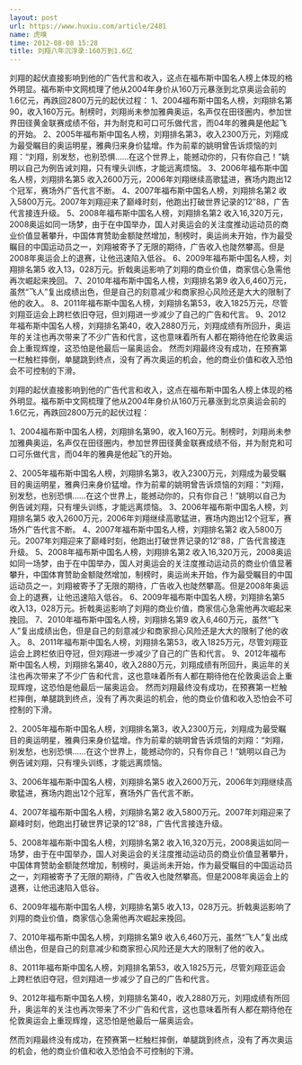 ```yaml
---
layout: post
url: https://www.huxiu.com/article/2481
name: 虎嗅
time: 2012-08-08 15:28
title: 刘翔八年沉浮录:160万到1.6亿
---
```

刘翔的起伏直接影响到他的广告代言和收入，这点在福布斯中国名人榜上体现的格外明显。福布斯中文网梳理了他从2004年身价从160万元暴涨到北京奥运会前的1.6亿元，再跌回2800万元的起伏过程： 1、2004福布斯中国名人榜，刘翔排名第90，收入160万元。制榜时，刘翔尚未参加雅典奥运，名声仅在田径圈内，参加世界田径黄金联赛成绩不俗，并为耐克和可口可乐做代言，而04年的雅典是他起飞的开始。 2、2005年福布斯中国名人榜，刘翔排名第3，收入2300万元，刘翔成为最受瞩目的奥运明星，雅典归来身价猛增。作为前辈的姚明曾告诉烦恼的刘翔：“刘翔，别发愁，也别恐惧……在这个世界上，能撼动你的，只有你自己！”姚明以自己为例告诫刘翔，只有埋头训练，才能远离烦恼。 3、2006年福布斯中国名人榜，刘翔排名第5 收入2600万元，2006年刘翔继续高歌猛进，赛场内跑出12个冠军，赛场外广告代言不断。 4、2007年福布斯中国名人榜，刘翔排名第2 收入5800万元。2007年刘翔迎来了巅峰时刻，他跑出打破世界记录的12″88，广告代言接连升级。 5、2008年福布斯中国名人榜，刘翔排名第2 收入16,320万元，2008奥运如同一场梦，由于在中国举办，国人对奥运会的关注度推动运动员的商业价值显著攀升，中国体育赞助金额陡然增加，制榜时，奥运尚未开始，作为最受瞩目的中国运动员之一，刘翔被寄予了无限的期待，广告收入也陡然攀高。但是2008年奥运会上的退赛，让他迅速陷入低谷。 6、2009年福布斯中国名人榜，刘翔排名第5 收入13，028万元。折戟奥运影响了刘翔的商业价值，商家信心急需他再次崛起来挽回。 7、2010年福布斯中国名人榜，刘翔排名第9 收入6,460万元，虽然“飞人”复出成绩出色，但是自己的刻意减少和商家担心风险还是大大的限制了他的收入。 8、2011年福布斯中国名人榜，刘翔排名第53，收入1825万元，尽管刘翔亚运会上跨栏依旧夺冠，但刘翔进一步减少了自己的广告和代言。 9、2012年福布斯中国名人榜，刘翔排名第40，收入2880万元，刘翔成绩有所回升，奥运年的关注也再次带来了不少广告和代言，这也意味着所有人都在期待他在伦敦奥运会上重现辉煌，这恐怕是他最后一届奥运会。 然而刘翔最终没有成功，在预赛第一栏触栏摔倒，单腿跳到终点，没有了再次奥运的机会，他的商业价值和收入恐怕会不可控制的下滑。

刘翔的起伏直接影响到他的广告代言和收入，这点在福布斯中国名人榜上体现的格外明显。福布斯中文网梳理了他从2004年身价从160万元暴涨到北京奥运会前的1.6亿元，再跌回2800万元的起伏过程：

1、2004福布斯中国名人榜，刘翔排名第90，收入160万元。制榜时，刘翔尚未参加雅典奥运，名声仅在田径圈内，参加世界田径黄金联赛成绩不俗，并为耐克和可口可乐做代言，而04年的雅典是他起飞的开始。

2、2005年福布斯中国名人榜，刘翔排名第3，收入2300万元，刘翔成为最受瞩目的奥运明星，雅典归来身价猛增。作为前辈的姚明曾告诉烦恼的刘翔：“刘翔，别发愁，也别恐惧……在这个世界上，能撼动你的，只有你自己！”姚明以自己为例告诫刘翔，只有埋头训练，才能远离烦恼。 3、2006年福布斯中国名人榜，刘翔排名第5 收入2600万元，2006年刘翔继续高歌猛进，赛场内跑出12个冠军，赛场外广告代言不断。 4、2007年福布斯中国名人榜，刘翔排名第2 收入5800万元。2007年刘翔迎来了巅峰时刻，他跑出打破世界记录的12″88，广告代言接连升级。 5、2008年福布斯中国名人榜，刘翔排名第2 收入16,320万元，2008奥运如同一场梦，由于在中国举办，国人对奥运会的关注度推动运动员的商业价值显著攀升，中国体育赞助金额陡然增加，制榜时，奥运尚未开始，作为最受瞩目的中国运动员之一，刘翔被寄予了无限的期待，广告收入也陡然攀高。但是2008年奥运会上的退赛，让他迅速陷入低谷。 6、2009年福布斯中国名人榜，刘翔排名第5 收入13，028万元。折戟奥运影响了刘翔的商业价值，商家信心急需他再次崛起来挽回。 7、2010年福布斯中国名人榜，刘翔排名第9 收入6,460万元，虽然“飞人”复出成绩出色，但是自己的刻意减少和商家担心风险还是大大的限制了他的收入。 8、2011年福布斯中国名人榜，刘翔排名第53，收入1825万元，尽管刘翔亚运会上跨栏依旧夺冠，但刘翔进一步减少了自己的广告和代言。 9、2012年福布斯中国名人榜，刘翔排名第40，收入2880万元，刘翔成绩有所回升，奥运年的关注也再次带来了不少广告和代言，这也意味着所有人都在期待他在伦敦奥运会上重现辉煌，这恐怕是他最后一届奥运会。 然而刘翔最终没有成功，在预赛第一栏触栏摔倒，单腿跳到终点，没有了再次奥运的机会，他的商业价值和收入恐怕会不可控制的下滑。

2、2005年福布斯中国名人榜，刘翔排名第3，收入2300万元，刘翔成为最受瞩目的奥运明星，雅典归来身价猛增。作为前辈的姚明曾告诉烦恼的刘翔：“刘翔，别发愁，也别恐惧……在这个世界上，能撼动你的，只有你自己！”姚明以自己为例告诫刘翔，只有埋头训练，才能远离烦恼。

3、2006年福布斯中国名人榜，刘翔排名第5 收入2600万元，2006年刘翔继续高歌猛进，赛场内跑出12个冠军，赛场外广告代言不断。

4、2007年福布斯中国名人榜，刘翔排名第2 收入5800万元。2007年刘翔迎来了巅峰时刻，他跑出打破世界记录的12″88，广告代言接连升级。

5、2008年福布斯中国名人榜，刘翔排名第2 收入16,320万元，2008奥运如同一场梦，由于在中国举办，国人对奥运会的关注度推动运动员的商业价值显著攀升，中国体育赞助金额陡然增加，制榜时，奥运尚未开始，作为最受瞩目的中国运动员之一，刘翔被寄予了无限的期待，广告收入也陡然攀高。但是2008年奥运会上的退赛，让他迅速陷入低谷。

6、2009年福布斯中国名人榜，刘翔排名第5 收入13，028万元。折戟奥运影响了刘翔的商业价值，商家信心急需他再次崛起来挽回。

7、2010年福布斯中国名人榜，刘翔排名第9 收入6,460万元，虽然“飞人”复出成绩出色，但是自己的刻意减少和商家担心风险还是大大的限制了他的收入。

8、2011年福布斯中国名人榜，刘翔排名第53，收入1825万元，尽管刘翔亚运会上跨栏依旧夺冠，但刘翔进一步减少了自己的广告和代言。

9、2012年福布斯中国名人榜，刘翔排名第40，收入2880万元，刘翔成绩有所回升，奥运年的关注也再次带来了不少广告和代言，这也意味着所有人都在期待他在伦敦奥运会上重现辉煌，这恐怕是他最后一届奥运会。

然而刘翔最终没有成功，在预赛第一栏触栏摔倒，单腿跳到终点，没有了再次奥运的机会，他的商业价值和收入恐怕会不可控制的下滑。

